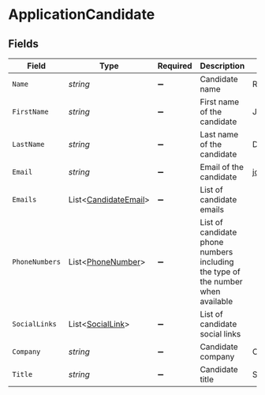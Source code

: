 # ApplicationCandidate


## Fields

| Field                                                                           | Type                                                                            | Required                                                                        | Description                                                                     | Example                                                                         |
| ------------------------------------------------------------------------------- | ------------------------------------------------------------------------------- | ------------------------------------------------------------------------------- | ------------------------------------------------------------------------------- | ------------------------------------------------------------------------------- |
| `Name`                                                                          | *string*                                                                        | :heavy_minus_sign:                                                              | Candidate name                                                                  | Romain Sestier                                                                  |
| `FirstName`                                                                     | *string*                                                                        | :heavy_minus_sign:                                                              | First name of the candidate                                                     | John                                                                            |
| `LastName`                                                                      | *string*                                                                        | :heavy_minus_sign:                                                              | Last name of the candidate                                                      | Doe                                                                             |
| `Email`                                                                         | *string*                                                                        | :heavy_minus_sign:                                                              | Email of the candidate                                                          | john.doe@example.com                                                            |
| `Emails`                                                                        | List<[CandidateEmail](../../Models/Components/CandidateEmail.md)>               | :heavy_minus_sign:                                                              | List of candidate emails                                                        |                                                                                 |
| `PhoneNumbers`                                                                  | List<[PhoneNumber](../../Models/Components/PhoneNumber.md)>                     | :heavy_minus_sign:                                                              | List of candidate phone numbers including the type of the number when available |                                                                                 |
| `SocialLinks`                                                                   | List<[SocialLink](../../Models/Components/SocialLink.md)>                       | :heavy_minus_sign:                                                              | List of candidate social links                                                  |                                                                                 |
| `Company`                                                                       | *string*                                                                        | :heavy_minus_sign:                                                              | Candidate company                                                               | Company Inc.                                                                    |
| `Title`                                                                         | *string*                                                                        | :heavy_minus_sign:                                                              | Candidate title                                                                 | Software Engineer                                                               |